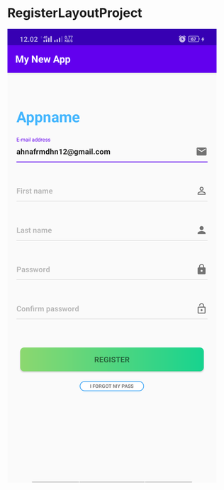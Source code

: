 # RegisterLayoutProject
![alt text](https://github.com/Ahnfrmdhn/RegisterLayoutProject/blob/master/Screenshot_2020-10-25-12-02-25-52_5f4c1813496e28d2679498737cbfdbe9.png)
